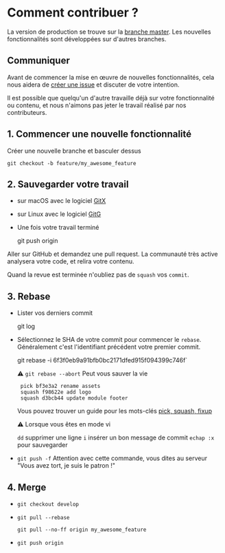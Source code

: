 # Comment contribuer ?

La version de production se trouve sur la
[branche master](https://github.com/ChtiJS/chtijs.francejs.org/tree/master/).
Les nouvelles fonctionnalités sont développées sur d'autres branches.

## Communiquer

Avant de commencer la mise en œuvre de nouvelles fonctionnalités, cela nous
aidera de
[créer une issue](https://github.com/ChtiJS/chtijs.francejs.org/issues) et
discuter de votre intention.

Il est possible que quelqu'un d'autre travaille déjà sur votre fonctionnalité ou
contenu, et nous n'aimons pas jeter le travail réalisé par nos contributeurs.

## 1. Commencer une nouvelle fonctionnalité

Créer une nouvelle branche et basculer dessus

    git checkout -b feature/my_awesome_feature

## 2. Sauvegarder votre travail

- sur macOS avec le logiciel [GitX](http://gitx.frim.nl/)

- sur Linux avec le logiciel [GitG](http://idealogeek.fr/2013/gitg/)

- Une fois votre travail terminé

  git push origin

Aller sur GitHub et demandez une pull request. La communauté très active
analysera votre code, et relira votre contenu.

Quand la revue est terminée n'oubliez pas de `squash` vos `commit`.

## 3. Rebase

- Lister vos derniers commit

  git log

- Sélectionnez le SHA de votre commit pour commencer le `rebase`. Généralement
  c'est l'identifiant précédent votre premier commit.

  git rebase -i 6f3f0eb9a91bfb0bc2171dfed915f094399c746f`

  ⚠ `git rebase --abort` Peut vous sauver la vie

       pick bf3e3a2 rename assets
       squash f98622e add logo
       squash d3bcb44 update module footer

  Vous pouvez trouver un guide pour les mots-clés
  [pick, squash, fixup](https://help.github.com/articles/interactive-rebase)

  ⚠ Lorsque vous êtes en mode vi

  `dd` supprimer une ligne `i` insérer un bon message de commit `echap :x` pour
  sauvegarder

- `git push -f` Attention avec cette commande, vous dites au serveur "Vous avez
  tort, je suis le patron !"

## 4. Merge

- `git checkout develop`

- `git pull --rebase`

  `git pull --no-ff origin my_awesome_feature`

- `git push origin`
